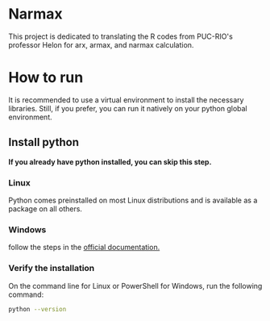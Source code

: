 # Narmax
This project is dedicated to translating the R codes from PUC-RIO's professor Helon for arx, armax, and narmax calculation.

# How to run
It is recommended to use a virtual environment to install the necessary libraries. Still, if you prefer, you can run it natively on your python global environment.

## Install python
**If you already have python installed, you can skip this step.**

### Linux
Python comes preinstalled on most Linux distributions and is available as a package on all others.

### Windows
follow the steps in the [official documentation.](https://docs.python.org/3.9/using/windows.html)

### Verify the installation
On the command line for Linux or PowerShell for Windows, run the following command:  
```bash
python --version
```